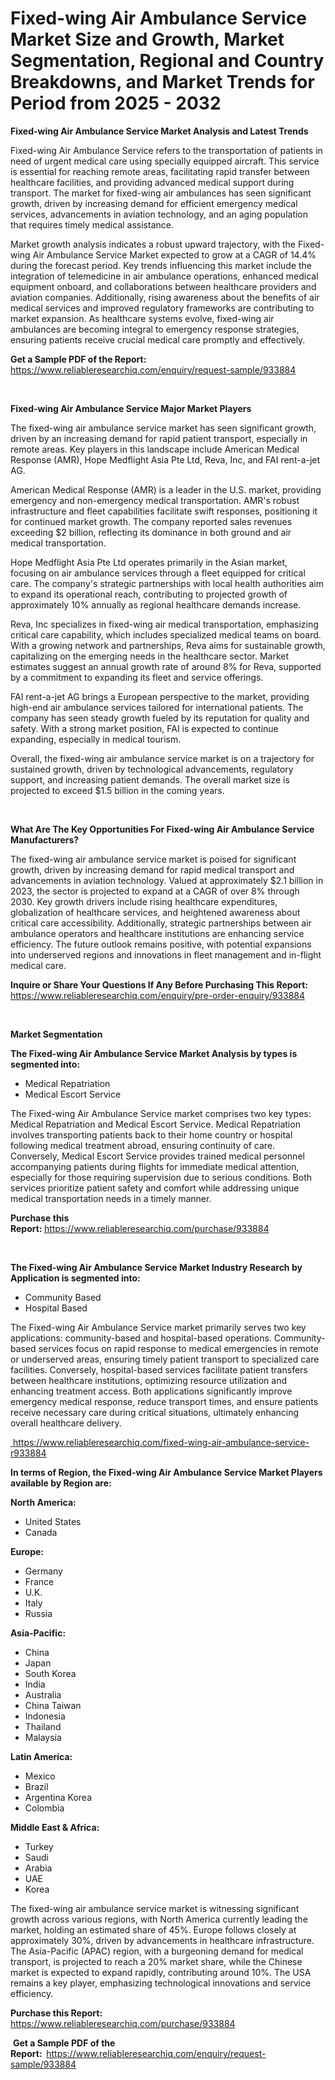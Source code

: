 <p><h1>Fixed-wing Air Ambulance Service Market Size and Growth, Market Segmentation, Regional and Country Breakdowns, and Market Trends for Period from 2025 -  2032</h1></p><p><strong>Fixed-wing Air Ambulance Service Market Analysis and Latest Trends</strong></p>
<p><p>Fixed-wing Air Ambulance Service refers to the transportation of patients in need of urgent medical care using specially equipped aircraft. This service is essential for reaching remote areas, facilitating rapid transfer between healthcare facilities, and providing advanced medical support during transport. The market for fixed-wing air ambulances has seen significant growth, driven by increasing demand for efficient emergency medical services, advancements in aviation technology, and an aging population that requires timely medical assistance.</p><p>Market growth analysis indicates a robust upward trajectory, with the Fixed-wing Air Ambulance Service Market expected to grow at a CAGR of 14.4% during the forecast period. Key trends influencing this market include the integration of telemedicine in air ambulance operations, enhanced medical equipment onboard, and collaborations between healthcare providers and aviation companies. Additionally, rising awareness about the benefits of air medical services and improved regulatory frameworks are contributing to market expansion. As healthcare systems evolve, fixed-wing air ambulances are becoming integral to emergency response strategies, ensuring patients receive crucial medical care promptly and effectively.</p></p>
<p><strong>Get a Sample PDF of the Report:&nbsp;</strong> <a href="https://www.reliableresearchiq.com/enquiry/request-sample/933884?utm_campaign=2947&utm_medium=2&utm_source=Github&utm_content=ia&utm_term=13042025&utm_id=fixed-wing-air-ambulance-service">https://www.reliableresearchiq.com/enquiry/request-sample/933884</a></p>
<p>&nbsp;</p>
<p><strong>Fixed-wing Air Ambulance Service Major Market Players</strong></p>
<p><p>The fixed-wing air ambulance service market has seen significant growth, driven by an increasing demand for rapid patient transport, especially in remote areas. Key players in this landscape include American Medical Response (AMR), Hope Medflight Asia Pte Ltd, Reva, Inc, and FAI rent-a-jet AG.</p><p>American Medical Response (AMR) is a leader in the U.S. market, providing emergency and non-emergency medical transportation. AMR's robust infrastructure and fleet capabilities facilitate swift responses, positioning it for continued market growth. The company reported sales revenues exceeding $2 billion, reflecting its dominance in both ground and air medical transportation.</p><p>Hope Medflight Asia Pte Ltd operates primarily in the Asian market, focusing on air ambulance services through a fleet equipped for critical care. The company's strategic partnerships with local health authorities aim to expand its operational reach, contributing to projected growth of approximately 10% annually as regional healthcare demands increase.</p><p>Reva, Inc specializes in fixed-wing air medical transportation, emphasizing critical care capability, which includes specialized medical teams on board. With a growing network and partnerships, Reva aims for sustainable growth, capitalizing on the emerging needs in the healthcare sector. Market estimates suggest an annual growth rate of around 8% for Reva, supported by a commitment to expanding its fleet and service offerings.</p><p>FAI rent-a-jet AG brings a European perspective to the market, providing high-end air ambulance services tailored for international patients. The company has seen steady growth fueled by its reputation for quality and safety. With a strong market position, FAI is expected to continue expanding, especially in medical tourism.</p><p>Overall, the fixed-wing air ambulance service market is on a trajectory for sustained growth, driven by technological advancements, regulatory support, and increasing patient demands. The overall market size is projected to exceed $1.5 billion in the coming years.</p></p>
<p>&nbsp;</p>
<p><strong>What Are The Key Opportunities For Fixed-wing Air Ambulance Service Manufacturers?</strong></p>
<p><p>The fixed-wing air ambulance service market is poised for significant growth, driven by increasing demand for rapid medical transport and advancements in aviation technology. Valued at approximately $2.1 billion in 2023, the sector is projected to expand at a CAGR of over 8% through 2030. Key growth drivers include rising healthcare expenditures, globalization of healthcare services, and heightened awareness about critical care accessibility. Additionally, strategic partnerships between air ambulance operators and healthcare institutions are enhancing service efficiency. The future outlook remains positive, with potential expansions into underserved regions and innovations in fleet management and in-flight medical care.</p></p>
<p><strong>Inquire or Share Your Questions If Any Before Purchasing This Report:</strong> <a href="https://www.reliableresearchiq.com/enquiry/pre-order-enquiry/933884?utm_campaign=2947&utm_medium=2&utm_source=Github&utm_content=ia&utm_term=13042025&utm_id=fixed-wing-air-ambulance-service">https://www.reliableresearchiq.com/enquiry/pre-order-enquiry/933884</a></p>
<p>&nbsp;</p>
<p><strong>Market Segmentation</strong></p>
<p><strong>The Fixed-wing Air Ambulance Service Market Analysis by types is segmented into:</strong></p>
<p><ul><li>Medical Repatriation</li><li>Medical Escort Service</li></ul></p>
<p><p>The Fixed-wing Air Ambulance Service market comprises two key types: Medical Repatriation and Medical Escort Service. Medical Repatriation involves transporting patients back to their home country or hospital following medical treatment abroad, ensuring continuity of care. Conversely, Medical Escort Service provides trained medical personnel accompanying patients during flights for immediate medical attention, especially for those requiring supervision due to serious conditions. Both services prioritize patient safety and comfort while addressing unique medical transportation needs in a timely manner.</p></p>
<p><strong>Purchase this Report:&nbsp;</strong><a href="https://www.reliableresearchiq.com/purchase/933884?utm_campaign=2947&utm_medium=2&utm_source=Github&utm_content=ia&utm_term=13042025&utm_id=fixed-wing-air-ambulance-service">https://www.reliableresearchiq.com/purchase/933884</a></p>
<p>&nbsp;</p>
<p><strong>The Fixed-wing Air Ambulance Service Market Industry Research by Application is segmented into:</strong></p>
<p><ul><li>Community Based</li><li>Hospital Based</li></ul></p>
<p><p>The Fixed-wing Air Ambulance Service market primarily serves two key applications: community-based and hospital-based operations. Community-based services focus on rapid response to medical emergencies in remote or underserved areas, ensuring timely patient transport to specialized care facilities. Conversely, hospital-based services facilitate patient transfers between healthcare institutions, optimizing resource utilization and enhancing treatment access. Both applications significantly improve emergency medical response, reduce transport times, and ensure patients receive necessary care during critical situations, ultimately enhancing overall healthcare delivery.</p></p>
<p><a href="https://www.reliableresearchiq.com/fixed-wing-air-ambulance-service-r933884?utm_campaign=2947&utm_medium=2&utm_source=Github&utm_content=ia&utm_term=13042025&utm_id=fixed-wing-air-ambulance-service">&nbsp;https://www.reliableresearchiq.com/fixed-wing-air-ambulance-service-r933884</a></p>
<p><strong>In terms of Region, the Fixed-wing Air Ambulance Service Market Players available by Region are:</strong></p>
<p>
    <p> <strong> North America: </strong>
        <ul>
            <li>United States</li>
            <li>Canada</li>
        </ul>
        </p> 
    <p> <strong> Europe: </strong>
        <ul>
            <li>Germany</li>
            <li>France</li>
            <li>U.K.</li>
            <li>Italy</li>
            <li>Russia</li>
        </ul>
        </p> 
    <p> <strong> Asia-Pacific: </strong>
        <ul>
            <li>China</li>
            <li>Japan</li>
            <li>South Korea</li>
            <li>India</li>
            <li>Australia</li>
            <li>China Taiwan</li>
            <li>Indonesia</li>
            <li>Thailand</li>
            <li>Malaysia</li>
        </ul>
        </p> 
    <p> <strong> Latin America: </strong>
        <ul>
            <li>Mexico</li>
            <li>Brazil</li>
            <li>Argentina Korea</li>
            <li>Colombia</li>
        </ul>
        </p> 
    <p> <strong> Middle East & Africa: </strong>
        <ul>
            <li>Turkey</li>
            <li>Saudi</li>
            <li>Arabia</li>
            <li>UAE</li>
            <li>Korea</li>
        </ul>
    </p>
    </p>
<p><p>The fixed-wing air ambulance service market is witnessing significant growth across various regions, with North America currently leading the market, holding an estimated share of 45%. Europe follows closely at approximately 30%, driven by advancements in healthcare infrastructure. The Asia-Pacific (APAC) region, with a burgeoning demand for medical transport, is projected to reach a 20% market share, while the Chinese market is expected to expand rapidly, contributing around 10%. The USA remains a key player, emphasizing technological innovations and service efficiency.</p></p>
<p><strong>Purchase this Report: </strong><a href="https://www.reliableresearchiq.com/purchase/933884?utm_campaign=2947&utm_medium=2&utm_source=Github&utm_content=ia&utm_term=13042025&utm_id=fixed-wing-air-ambulance-service">https://www.reliableresearchiq.com/purchase/933884</a></p>
<p>&nbsp;<strong>Get a Sample PDF of the Report:&nbsp;&nbsp;</strong><a href="https://www.reliableresearchiq.com/enquiry/request-sample/933884?utm_campaign=2947&utm_medium=2&utm_source=Github&utm_content=ia&utm_term=13042025&utm_id=fixed-wing-air-ambulance-service">https://www.reliableresearchiq.com/enquiry/request-sample/933884</a></p>
<p><strong></strong></p>
<p><p></p><p></p><p></p></p>
